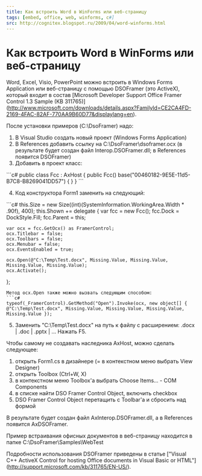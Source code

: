 ```yaml
---
title: Как встроить Word в WinForms или веб-страницу
tags: [embed, office, web, winforms, c#]
src: http://cognitex.blogspot.ru/2009/04/word-winforms.html
---
```

# Как встроить Word в WinForms или веб-страницу
Word, Excel, Visio, PowerPoint можно встроить в Windows Forms Application или веб-страницу с помощью DSOFramer (это ActiveX), который входит в состав [Microsoft Developer Support Office Framer Control 1.3 Sample (KB 311765)] (http://www.microsoft.com/downloads/details.aspx?FamilyId=CE2CA4FD-2169-4FAC-82AF-770AA9B60D77&displaylang=en).

После установки примеров (C:\DsoFramer) надо: 
<ol>
  <li>В Visual Studio создать новый проект (Windows Forms Application)</li>
  <li>В References добавить ссылку на C:\DsoFramer\dsoframer.ocx (в результате будет создан файл Interop.DSOFramer.dll; в References появится DSOFramer)</li>
  <li>Добавить в проект класс:</li>
</ol>
```c#
public class Fcc : AxHost
{
	public Fcc()
	base("00460182-9E5E-11d5-B7C8-B8269041DD57")
    	{
    	}
}
```
<ol start="4">
  <li>Код конструктора Form1 заменить на следующий:</li>
</ol>
```c#
this.Size = new Size((int)(SystemInformation.WorkingArea.Width * .90f), 400);
this.Shown += delegate
{
	var fcc = new Fcc();
	fcc.Dock = DockStyle.Fill;
	fcc.Parent = this;

	var ocx = fcc.GetOcx() as FramerControl;
	ocx.Titlebar = false;
	ocx.Toolbars = false;
	ocx.Menubar = false;
	ocx.EventsEnabled = true;

	ocx.Open(@"C:\Temp\Test.docx", Missing.Value, Missing.Value, Missing.Value, Missing.Value);
	ocx.Activate();
};
```
Метод ocx.Open также можно вызвать следующим способом:
```c#
typeof(_FramerControl).GetMethod("Open").Invoke(ocx, new object[] { @"C:\Temp\Test.docx", Missing.Value, Missing.Value, Missing.Value, Missing.Value });
```
<ol start="5">
  <li>Заменить "C:\Temp\Test.docx" на путь к файлу с расширением: .docx | .doc | .pptx | ... Нажать F5.</li>
</ol>

Чтобы самому не создавать наследника AxHost, можно сделать следующее: 
<ol>
  <li>открыть Form1.cs в дизайнере (= в контекстном меню выбрать View Designer)</li>
  <li>открыть Toolbox (Ctrl+W, X)</li>
  <li>в контекстном меню Toolbox'а выбрать Choose Items... - COM Components</li>
  <li>в списке найти DSO Framer Control Object, включить checkbox</li>
  <li>DSO Framer Control Object перетащить с Toolbar'а и сбросить над формой</li>
</ol>

В результате будет создан файл AxInterop.DSOFramer.dll, а в References появится AxDSOFramer. 

Пример встраивания офисных документов в веб-страницу находится в папке C:\DsoFramer\Samples\WebTest

Подробности использования DSOFramer приведены в статье ["Visual C++ ActiveX Control for hosting Office documents in Visual Basic or HTML"] (http://support.microsoft.com/kb/311765/EN-US/).
